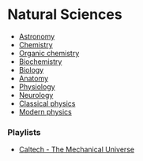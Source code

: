 ﻿# Natural Sciences

- [Astronomy](astronomy/index)
- [Chemistry](chemistry/index)
- [Organic chemistry](organic-chemistry/index)
- [Biochemistry](biochemistry/index)
- [Biology](biology/index)
- [Anatomy](anatomy/index)
- [Physiology](physiology/index)
- [Neurology](neurology/index)
- [Classical physics](classical-physics/index)
- [Modern physics](modern-physics/index)
                
<!-- 
immunology
mycology
botony
history of drugs
pharmacology
microbiology
-->

### Playlists

- [Caltech - The Mechanical Universe](https://www.youtube.com/playlist?list=PL8_xPU5epJddRABXqJ5h5G0dk-XGtA5cZ)